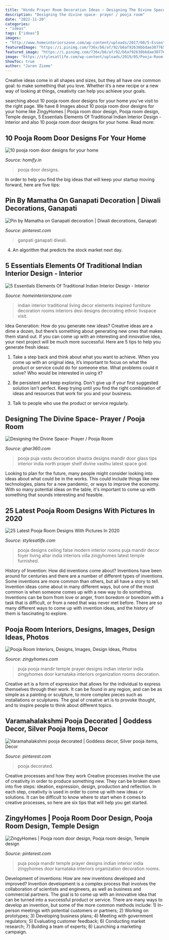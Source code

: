 ```yaml
---
title: "Hindu Prayer Room Decoration Ideas ~ Designing The Divine Space- Prayer / Pooja Room"
description: "Designing the divine space- prayer / pooja room"
date: "2022-11-20"
categories:
- "ideas"
tags: ["ideas"]
images:
- "http://www.homeinteriorszone.com/wp-content/uploads/2017/08/5-Essentials-Elements-Of-Traditional-Indian-Interior-Design.jpg"
featuredImage: "https://i.pinimg.com/736x/b6/af/92/b6af92638bbdae307765c8d1ddc30947--puja-room-prayer-room.jpg"
featured_image: "https://i.pinimg.com/736x/b6/af/92/b6af92638bbdae307765c8d1ddc30947--puja-room-prayer-room.jpg"
image: "https://stylesatlife.com/wp-content/uploads/2019/05/Pooja-Room-with-False-Ceiling-Design.jpg"
ShowToc: true
author: "Jaren Zieme"
---
```



Creative ideas come in all shapes and sizes, but they all have one common goal: to make something that you love. Whether it’s a new recipe or a new way of looking at things, creativity can help you achieve your goals.

	

		
searching about 10 pooja room door designs for your home you've visit to the right page. We have 8 Images about 10 pooja room door designs for your home like ZingyHomes | Pooja room door design, Pooja room design, Temple design, 5 Essentials Elements Of Traditional Indian Interior Design - Interior and also 10 pooja room door designs for your home. Read more:
		
    
## 10 Pooja Room Door Designs For Your Home

<img loading=lazy src="https://images.homify.com/images/a_0,c_fit,f_auto,q_auto,w_1108/v1438284610/p/photo/image/191017/IMG_2583/photos-by.jpg" onerror="this.onerror=null;this.src='https://tse2.mm.bing.net/th?id=OIP.A5LuiKHFNjEHNfpKfSN0nAHaLJ&amp;pid=15.1';" alt="10 pooja room door designs for your home">

_Source: homify.in_

>pooja door designs. 

	

In order to help you find the big ideas that will keep your startup moving forward, here are five tips: 

    
## Pin By Mamatha On Ganapati Decoration | Diwali Decorations, Ganapati

<img loading=lazy src="https://i.pinimg.com/originals/3e/26/7c/3e267cf52f1fba5f9f777278aeaedc62.jpg" onerror="this.onerror=null;this.src='https://tse4.mm.bing.net/th?id=OIP.yFob_2hwRk-lnLN9pV4AEwHaJ4&amp;pid=15.1';" alt="Pin by Mamatha on Ganapati decoration | Diwali decorations, Ganapati">

_Source: pinterest.com_

>ganpati ganapati diwali. 

	

4. An algorithm that predicts the stock market next day.

    
## 5 Essentials Elements Of Traditional Indian Interior Design - Interior

<img loading=lazy src="http://www.homeinteriorszone.com/wp-content/uploads/2017/08/5-Essentials-Elements-Of-Traditional-Indian-Interior-Design.jpg" onerror="this.onerror=null;this.src='https://tse3.mm.bing.net/th?id=OIP.C6DOQe2e_lcIWQWPKVJiqwHaE8&amp;pid=15.1';" alt="5 Essentials Elements Of Traditional Indian Interior Design - Interior">

_Source: homeinteriorszone.com_

>indian interior traditional living decor elements inspired furniture decoration rooms interiors desi designs decorating ethnic livspace visit. 

	

Idea Generation: How do you generate new ideas?
Creative ideas are a dime a dozen, but there’s something about generating new ones that makes them stand out. If you can come up with an interesting and innovative idea, your next project will be much more successful. Here are 5 tips to help you generate fresh ideas:
1. Take a step back and think about what you want to achieve. When you come up with an original idea, it’s important to focus on what the product or service could do for someone else. What problems could it solve? Who would be interested in using it?

2. Be persistent and keep exploring. Don't give up if your first suggested solution isn't perfect. Keep trying until you find the right combination of ideas and resources that work for you and your business.

3. Talk to people who use the product or service regularly.

    
## Designing The Divine Space- Prayer / Pooja Room

<img loading=lazy src="http://ghar360.com/blogs/wp-content/uploads/1140.jpg" onerror="this.onerror=null;this.src='https://tse2.mm.bing.net/th?id=OIP.w-NMWWzmi51HzJvA4BpuPAHaE9&amp;pid=15.1';" alt="Designing the Divine Space- Prayer / Pooja Room">

_Source: ghar360.com_

>pooja puja vastu decoration shastra designs mandir door glass tips interior india north prayer shelf divine vasthu latest space god. 

	

Looking to plan for the future, many people might consider looking into ideas about what could be in the works. This could include things like new technologies, plans for a new pandemic, or ways to improve the economy. With so many potential ideas on the table, it's important to come up with something that sounds interesting and feasible.

    
## 25 Latest Pooja Room Designs With Pictures In 2020

<img loading=lazy src="https://stylesatlife.com/wp-content/uploads/2019/05/Pooja-Room-with-False-Ceiling-Design.jpg" onerror="this.onerror=null;this.src='https://tse3.mm.bing.net/th?id=OIP.op0mGHEXohfruUjjVdYiKAAAAA&amp;pid=15.1';" alt="25 Latest Pooja Room Designs With Pictures In 2020">

_Source: stylesatlife.com_

>pooja designs ceiling false modern interior rooms puja mandir decor foyer living altar india interiors villa zingyhomes latest temple furnished. 

	

History of Invention: How did inventions come about?
Inventions have been around for centuries and there are a number of different types of inventions. Some inventions are more common than others, but all have a story to tell. Invention ideas come about in many different ways, but one of the most common is when someone comes up with a new way to do something. Inventions can be born from love or anger, from boredom or boredom with a task that is difficult, or from a need that was never met before. There are so many different ways to come up with invention ideas, and the history of them is fascinating to explore.

    
## Pooja Room Interiors, Designs, Images, Design Ideas, Photos

<img loading=lazy src="http://static.zingyhomes.com/projectImages/user_86/DSC_0940.JPG" onerror="this.onerror=null;this.src='https://tse2.mm.bing.net/th?id=OIP.tq-SY4u9rjB3ZcjR3cMJRwHaLC&amp;pid=15.1';" alt="Pooja Room Interiors, Designs, Images, Design Ideas, Photos">

_Source: zingyhomes.com_

>puja pooja mandir temple prayer designs indian interior india zingyhomes door karnataka interiors organization rooms decoration. 

	

Creative art is a form of expression that allows for the individual to express themselves through their work. It can be found in any region, and can be as simple as a painting or sculpture, to more complex pieces such as installations or sculptures. The goal of creative art is to provoke thought, and to inspire people to think about different topics.

    
## Varamahalakshmi Pooja Decorated | Goddess Decor, Silver Pooja Items, Decor

<img loading=lazy src="https://i.pinimg.com/736x/78/d3/5a/78d35ae2676423370a70461952008658.jpg" onerror="this.onerror=null;this.src='https://tse2.mm.bing.net/th?id=OIP.nWxco-kbSTyYgGC61RMctAHaNM&amp;pid=15.1';" alt="Varamahalakshmi pooja decorated | Goddess decor, Silver pooja items, Decor">

_Source: pinterest.com_

>pooja decorated. 

	

Creative processes and how they work
Creative processes involve the use of creativity in order to produce something new. They can be broken down into five steps: ideation, expression, design, production and reflection. In each step, creativity is used in order to come up with new ideas or solutions. It can be difficult to know where to start when it comes to creative processes, so here are six tips that will help you get started.

    
## ZingyHomes | Pooja Room Door Design, Pooja Room Design, Temple Design

<img loading=lazy src="https://i.pinimg.com/736x/b6/af/92/b6af92638bbdae307765c8d1ddc30947--puja-room-prayer-room.jpg" onerror="this.onerror=null;this.src='https://tse3.mm.bing.net/th?id=OIP.reN91SjhCz8WrMNl3D0eWwHaLB&amp;pid=15.1';" alt="ZingyHomes | Pooja room door design, Pooja room design, Temple design">

_Source: pinterest.com_

>puja pooja mandir temple prayer designs indian interior india zingyhomes door karnataka interiors organization decoration rooms. 

	

Development of inventions: How are new inventions developed and improved?
Invention development is a complex process that involves the collaboration of scientists and engineers, as well as business and commercial partners. The goal is to come up with an innovative idea that can be turned into a successful product or service. There are many ways to develop an invention, but some of the more common methods include: 1) In-person meetings with potential customers or partners; 2) Working on prototypes; 3) Developing business plans; 4) Meeting with government regulators; 5) Evaluating customer feedback; 6) Conducting market research; 7) Building a team of experts; 8) Launching a marketing campaign.


